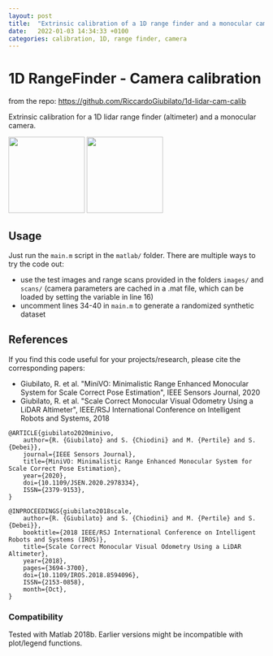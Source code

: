 ```yaml
---
layout: post
title:  "Extrinsic calibration of a 1D range finder and a monocular camera"
date:   2022-01-03 14:34:33 +0100
categories: calibration, 1D, range finder, camera
---
```


# 1D RangeFinder - Camera calibration

from the repo: <https://github.com/RiccardoGiubilato/1d-lidar-cam-calib>

Extrinsic calibration for a 1D lidar range finder (altimeter) and a monocular camera.

<img src="/images/alti_cam_fade.png" height="150"/> <img src="/images/alti_extr.png" height="150"/>


## Usage

Just run the ```main.m``` script in the ```matlab/``` folder.
There are multiple ways to try the code out:
* use the test images and range scans provided in the folders ```images/``` and ```scans/``` (camera parameters are cached in a .mat file, which can be loaded by setting the variable in line 16)
* uncomment lines 34-40 in ```main.m``` to generate a randomized synthetic dataset

## References

If you find this code useful for your projects/research, please cite the corresponding papers:
* Giubilato, R. et al. "MiniVO: Minimalistic Range Enhanced Monocular System for Scale Correct Pose Estimation", IEEE Sensors Journal, 2020
* Giubilato, R. et al. "Scale Correct Monocular Visual Odometry Using a LiDAR Altimeter", IEEE/RSJ International Conference on Intelligent Robots and Systems, 2018

```
@ARTICLE{giubilato2020minivo,
    author={R. {Giubilato} and S. {Chiodini} and M. {Pertile} and S. {Debei}},
    journal={IEEE Sensors Journal},
    title={MiniVO: Minimalistic Range Enhanced Monocular System for Scale Correct Pose Estimation},
    year={2020},
    doi={10.1109/JSEN.2020.2978334},
    ISSN={2379-9153},
}

@INPROCEEDINGS{giubilato2018scale,
    author={R. {Giubilato} and S. {Chiodini} and M. {Pertile} and S. {Debei}},
    booktitle={2018 IEEE/RSJ International Conference on Intelligent Robots and Systems (IROS)},
    title={Scale Correct Monocular Visual Odometry Using a LiDAR Altimeter},
    year={2018},
    pages={3694-3700},
    doi={10.1109/IROS.2018.8594096},
    ISSN={2153-0858},
    month={Oct},
}
```

### Compatibility
Tested with Matlab 2018b.
Earlier versions might be incompatible with plot/legend functions.
